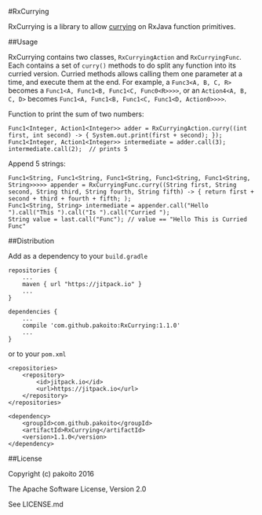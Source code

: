 #RxCurrying

RxCurrying is a library to allow [currying](https://en.wikipedia.org/wiki/Currying) on RxJava function primitives.

##Usage

RxCurrying contains two classes, `RxCurryingAction` and `RxCurryingFunc`. Each contains a set of `curry()` methods to do split any function into its curried version. Curried methods allows calling them one parameter at a time, and execute them at the end. For example, a `Func3<A, B, C, R>` becomes a `Func1<A, Func1<B, Func1<C, Func0<R>>>>`, or an `Action4<A, B, C, D>` becomes `Func1<A, Func1<B, Func1<C, Func1<D, Action0>>>>`.

Function to print the sum of two numbers:
```
Func1<Integer, Action1<Integer>> adder = RxCurryingAction.curry((int first, int second) -> { System.out.print(first + second); });
Func1<Integer, Action1<Integer>> intermediate = adder.call(3);
intermediate.call(2);  // prints 5
```

Append 5 strings:
```
Func1<String, Func1<String, Func1<String, Func1<String, Func1<String, String>>>>> appender = RxCurryingFunc.curry((String first, String second, String third, String fourth, String fifth) -> { return first + second + third + fourth + fifth; );
Func1<String, String> intermediate = appender.call("Hello ").call("This ").call("Is ").call("Curried ");
String value = last.call("Func"); // value == "Hello This is Curried Func"
```

##Distribution

Add as a dependency to your `build.gradle`

    repositories {
        ...
        maven { url "https://jitpack.io" }
        ...
    }
    
    dependencies {
        ...
        compile 'com.github.pakoito:RxCurrying:1.1.0'
        ...
    }

or to your `pom.xml`

    <repositories>
        <repository>
            <id>jitpack.io</id>
            <url>https://jitpack.io</url>
        </repository>
    </repositories>
    
    <dependency>
        <groupId>com.github.pakoito</groupId>
        <artifactId>RxCurrying</artifactId>
        <version>1.1.0</version>
    </dependency>

##License

Copyright (c) pakoito 2016

The Apache Software License, Version 2.0

See LICENSE.md
